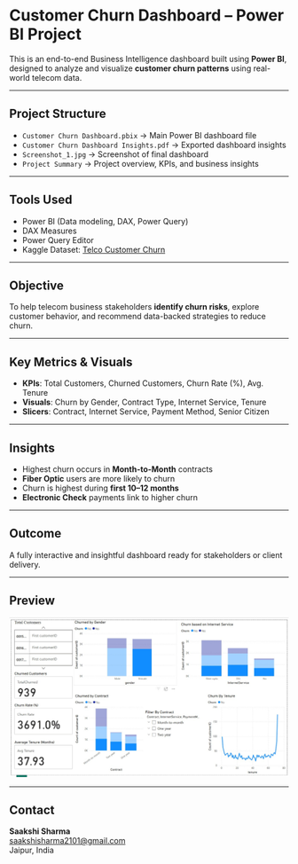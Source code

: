 # Customer Churn Dashboard – Power BI Project

This is an end-to-end Business Intelligence dashboard built using **Power BI**, designed to analyze and visualize **customer churn patterns** using real-world telecom data.

---

## Project Structure

- `Customer Churn Dashboard.pbix` → Main Power BI dashboard file
- `Customer Churn Dashboard Insights.pdf` → Exported dashboard insights
- `Screenshot_1.jpg` → Screenshot of final dashboard
- `Project Summary` → Project overview, KPIs, and business insights

---

## Tools Used

- Power BI (Data modeling, DAX, Power Query)
- DAX Measures
- Power Query Editor
- Kaggle Dataset: [Telco Customer Churn](https://www.kaggle.com/datasets/blastchar/telco-customer-churn)

---

## Objective

To help telecom business stakeholders **identify churn risks**, explore customer behavior, and recommend data-backed strategies to reduce churn.

---

## Key Metrics & Visuals

- **KPIs**: Total Customers, Churned Customers, Churn Rate (%), Avg. Tenure
- **Visuals**: Churn by Gender, Contract Type, Internet Service, Tenure
- **Slicers**: Contract, Internet Service, Payment Method, Senior Citizen

---

## Insights

- Highest churn occurs in **Month-to-Month** contracts
- **Fiber Optic** users are more likely to churn
- Churn is highest during **first 10–12 months**
- **Electronic Check** payments link to higher churn

---

## Outcome

A fully interactive and insightful dashboard ready for stakeholders or client delivery.

---

## Preview

![Dashboard Preview](Screenshot_1.jpg)

---

## Contact

**Saakshi Sharma**  
saakshisharma2101@gmail.com  
Jaipur, India  
